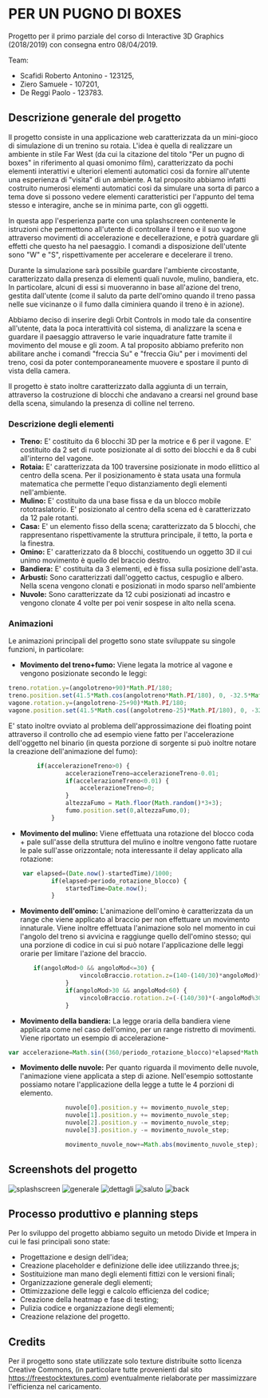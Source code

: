 # PER UN PUGNO DI BOXES

Progetto per il primo parziale del corso di Interactive 3D Graphics (2018/2019) con consegna entro 08/04/2019.

Team:
- Scafidi Roberto Antonino - 123125,
- Ziero Samuele - 107201,
- De Reggi Paolo - 123783.

## Descrizione generale del progetto
Il progetto consiste in una applicazione web caratterizzata da un mini-gioco di simulazione di un trenino su rotaia. L'idea è quella di realizzare un ambiente in stile Far West (da cui la citazione del titolo "Per un pugno di boxes" in riferimento al quasi omonimo film), caratterizzato da pochi elementi interattivi e ulteriori elementi automatici cosi da fornire all'utente una esperienza di "visita" di un ambiente. A tal proposito abbiamo infatti costruito numerosi elementi automatici cosi da simulare una sorta di parco a tema dove si possono vedere elementi caratteristici per l'appunto del tema stesso e interagire, anche se in minima parte, con gli oggetti.

In questa app l'esperienza parte con una splashscreen contenente le istruzioni che permettono all'utente di controllare il treno e il suo vagone attraverso movimenti di accelerazione e decellerazione, e potrà guardare gli effetti che questo ha nel paesaggio. I comandi a disposizione dell'utente sono "W" e "S", rispettivamente per accelerare e decelerare il treno.

Durante la simulazione sarà possibile guardare l'ambiente circostante, caratterizzato dalla presenza di elementi quali nuvole, mulino, bandiera, etc. In particolare, alcuni di essi si muoveranno in base all'azione del treno, gestita dall'utente (come il saluto da parte dell'omino quando il treno passa nelle sue vicinanze o il fumo dalla ciminiera quando il treno è in azione). 

Abbiamo deciso di inserire degli Orbit Controls in modo tale da consentire all'utente, data la poca interattività col sistema, di analizzare la scena e guardare il paesaggio attraverso le varie inquadrature fatte tramite il movimento del mouse e gli zoom. A tal proposito abbiamo preferito non abilitare anche i comandi "freccia Su" e "freccia Giu" per i movimenti del treno, cosi da poter contemporaneamente muovere e spostare il punto di vista della camera.

Il progetto è stato inoltre caratterizzato dalla aggiunta di un terrain, attraverso la costruzione di blocchi che andavano a crearsi nel ground base della scena, simulando la presenza di colline nel terreno.

### Descrizione degli elementi
- **Treno:** E' costituito da 6 blocchi 3D per la motrice e 6 per il vagone. E' costituito da 2 set di ruote posizionate al di sotto dei blocchi e da 8 cubi all'interno del vagone.
- **Rotaia:** E' caratterizzata da 100 traversine posizionate in modo ellittico al centro della scena. Per il posizionamento è stata usata una formula matematica che permette l'equo distanziamento degli elementi nell'ambiente.
- **Mulino:** E' costituito da una base fissa e da un blocco mobile rototraslatorio. E' posizionato al centro della scena ed è caratterizzato da 12 pale rotanti.
- **Casa:** E' un elemento fisso della scena; caratterizzato da 5 blocchi, che rappresentano rispettivamente la struttura principale, il tetto, la porta e la finestra.
- **Omino:** E' caratterizzato da 8 blocchi, costituendo un oggetto 3D il cui unimo movimento è quello del braccio destro.
- **Bandiera:** E' costituita da 3 elementi, ed è fissa sulla posizione dell'asta.
- **Arbusti:** Sono caratterizzati dall'oggetto cactus, cespuglio e albero. Nella scena vengono clonati e posizionati in modo sparso nell'ambiente
- **Nuvole:** Sono caratterizzate da 12 cubi posizionati ad incastro e vengono clonate 4 volte per poi venir sospese in alto nella scena.

### Animazioni
Le animazioni principali del progetto sono state sviluppate su singole funzioni, in particolare:

- **Movimento del treno+fumo:** Viene legata la motrice al vagone e vengono posizionate secondo le leggi:
```js
treno.rotation.y=(angolotreno+90)*Math.PI/180;
treno.position.set(41.5*Math.cos(angolotreno*Math.PI/180), 0, -32.5*Math.sin (angolotreno*Math.PI/180));
vagone.rotation.y=(angolotreno-25+90)*Math.PI/180;
vagone.position.set(41.5*Math.cos((angolotreno-25)*Math.PI/180), 0, -32.5*Math.sin((angolotreno-25)*Math.PI/180));
```
E' stato inoltre ovviato al problema dell'approssimazione dei floating point attraverso il controllo che ad esempio viene fatto per l'accelerazione dell'oggetto nel binario (in questa porzione di sorgente si può inoltre notare la creazione dell'animazione del fumo):
```js
		if(accelerazioneTreno>0) {
				accelerazioneTreno=accelerazioneTreno-0.01;
				if(accelerazioneTreno<0.01) {
					accelerazioneTreno=0;
				}
				altezzaFumo = Math.floor(Math.random()*3+3);
				fumo.position.set(0,altezzaFumo,0);
			}
```
- **Movimento del mulino:** Viene effettuata una rotazione del blocco coda + pale sull'asse della struttura del mulino e inoltre vengono fatte ruotare le pale sull'asse orizzontale; nota interessante il delay applicato alla rotazione:
```js
	var elapsed=(Date.now()-startedTime)/1000;
			if(elapsed>periodo_rotazione_blocco) {
				startedTime=Date.now();
			}
```
- **Movimento dell'omino:** L'animazione dell'omino è caratterizzata da un range che viene applicato al braccio per non effettuare un movimento innaturale. Viene inoltre effettuata l'animazione solo nel momento in cui l'angolo del treno si avvicina e raggiunge quello dell'omino stesso; qui una porzione di codice in cui si può notare l'applicazione delle leggi orarie per limitare l'azione del braccio.
```js
       if(angoloMod>0 && angoloMod<=30) {
					vincoloBraccio.rotation.z=(140-(140/30)*angoloMod)*Math.PI/180;
				}
				if(angoloMod>30 && angoloMod<60) {
					vincoloBraccio.rotation.z=(-(140/30)*(-angoloMod%30))*Math.PI/180;
				}
```
- **Movimento della bandiera:** La legge oraria della bandiera viene applicata come nel caso dell'omino, per un range ristretto di movimenti. Viene riportato un esempio di accelerazione-
```js
var accelerazione=Math.sin((360/periodo_rotazione_blocco)*elapsed*Math.PI/180);
```
- **Movimento delle nuvole:** Per quanto riguarda il movimento delle nuvole, l'animazione viene applicata a step di azione. Nell'esempio sottostante possiamo notare l'applicazione della legge a tutte le 4 porzioni di elemento.
```js
				nuvole[0].position.y += movimento_nuvole_step;
				nuvole[1].position.y += movimento_nuvole_step;
				nuvole[2].position.y -= movimento_nuvole_step;
				nuvole[3].position.y -= movimento_nuvole_step;

				movimento_nuvole_now+=Math.abs(movimento_nuvole_step);
```

## Screenshots del progetto

![splashscreen](Screenshot/splash.png)
![generale](Screenshot/generale.png)
![dettagli](Screenshot/dettagli.png)
![saluto](Screenshot/saluto.png)
![back](Screenshot/back.png)

## Processo produttivo e planning steps

Per lo sviluppo del progetto abbiamo seguito un metodo Divide et Impera in cui le fasi principali sono state:
- Progettazione e design dell'idea;
- Creazione placeholder e definizione delle idee utilizzando three.js;
- Sostituizione man mano degli elementi fittizi con le versioni finali;
- Organizzazione generale degli elementi;
- Ottimizzazione delle leggi e calcolo efficienza del codice;
- Creazione della heatmap e fase di testing;
- Pulizia codice e organizzazione degli elementi;
- Creazione relazione del progetto.

## Credits
Per il progetto sono state utilizzate solo texture distribuite sotto licenza Creative Commons, (in particolare tutte provenienti dal sito https://freestocktextures.com) eventualmente rielaborate per massimizzare l'efficienza nel caricamento.